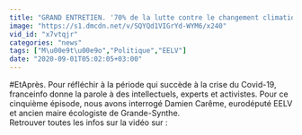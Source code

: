 ```yaml
---
title: "GRAND ENTRETIEN. '70% de la lutte contre le changement climatique se joue au niveau local'\u00a0: l'eurod\u00e9put\u00e9 Damien Car\u00eame imagine la ville \u00e9cologique de demain"
image: "https://s1.dmcdn.net/v/SQYQd1VIGrYd-WYM6/x240"
vid_id: "x7vtqjr"
categories: "news"
tags: ["M\u00e9t\u00e9o","Politique","EELV"]
date: "2020-09-01T05:02:05+03:00"
---
```

#EtAprès. Pour réfléchir à la période qui succède à la crise du Covid-19, franceinfo donne la parole à des intellectuels, experts et activistes. Pour ce cinquième épisode, nous avons interrogé Damien Carême, eurodéputé EELV et ancien maire écologiste de Grande-Synthe.  <br>Retrouver toutes les infos sur la vidéo sur : 
